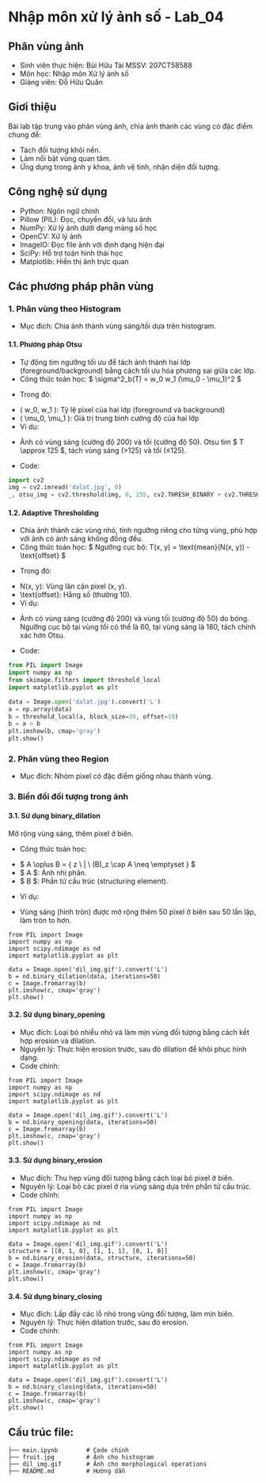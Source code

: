 # Nhập môn xử lý ảnh số - Lab_04
## Phân vùng ảnh
* Sinh viên thực hiện: Bùi Hữu Tài MSSV: 207CT58588
* Môn học: Nhập môn Xử lý ảnh số
* Giảng viên: Đỗ Hữu Quân
## Giơi thiệu
Bài lab tập trung vào phân vùng ảnh, chia ảnh thành các vùng có đặc điểm chung để:
- Tách đối tượng khỏi nền.
- Làm nổi bật vùng quan tâm.
- Ứng dụng trong ảnh y khoa, ảnh vệ tinh, nhận diện đối tượng.
## Công nghệ sử dụng
- Python: Ngôn ngữ chính
- Pillow (PIL): Đọc, chuyển đổi, và lưu ảnh
- NumPy: Xử lý ảnh dưới dạng mảng số học
- OpenCV: Xử lý ảnh
- ImageIO: Đọc file ảnh với định dạng hiện đại
- SciPy: Hỗ trợ toán hình thái học
- Matplotlib: Hiển thị ảnh trực quan
## Các phương pháp phân vùng
### 1. Phân vùng theo Histogram
- Mục đích: Chia ảnh thành vùng sáng/tối dựa trên histogram.
#### 1.1. Phương pháp Otsu
- Tự động tìm ngưỡng tối ưu để tách ảnh thành hai lớp (foreground/background) bằng cách tối ưu hóa phương sai giữa các lớp.
- Công thức toán học:
$ \sigma^2_b(T) = w_0 w_1 (\mu_0 - \mu_1)^2 $
* Trong đó:
- \( w_0, w_1 \): Tỷ lệ pixel của hai lớp (foreground và background)  
- \( \mu_0, \mu_1 \): Giá trị trung bình cường độ của hai lớp
- Ví dụ:
+ Ảnh có vùng sáng (cường độ 200) và tối (cường độ 50). Otsu tìm $ T \approx 125 $, tách vùng sáng (>125) và tối (≤125).
- Code:
```python
import cv2
img = cv2.imread('dalat.jpg', 0)
_, otsu_img = cv2.threshold(img, 0, 255, cv2.THRESH_BINARY + cv2.THRESH_OTSU)
```
#### 1.2. Adaptive Thresholding
- Chia ảnh thành các vùng nhỏ, tính ngưỡng riêng cho từng vùng, phù hợp với ảnh có ánh sáng không đồng đều.
- Công thức toán học:
$ Ngưỡng cục bộ: T(x, y) = \text{mean}(N(x, y)) - \text{offset} $
* Trong đó:
- N(x, y): Vùng lân cận pixel (x, y).
- \text{offset}: Hằng số (thường 10).
- Ví dụ:
+ Ảnh có vùng sáng (cường độ 200) và vùng tối (cường độ 50) do bóng. Ngưỡng cục bộ tại vùng tối có thể là 60, tại vùng sáng là 180, tách chính xác hơn Otsu.
- Code:
```python
from PIL import Image
import numpy as np
from skimage.filters import threshold_local
import matplotlib.pyplot as plt

data = Image.open('dalat.jpg').convert('L')
a = np.array(data)
b = threshold_local(a, block_size=39, offset=10)
b = a > b
plt.imshow(b, cmap='gray')
plt.show()
```
### 2. Phân vùng theo Region
- Mục đích: Nhóm pixel có đặc điểm giống nhau thành vùng.
### 3. Biến đổi đối tượng trong ảnh
#### 3.1. Sử dụng binary_dilation
Mở rộng vùng sáng, thêm pixel ở biên.
- Công thức toán học:
+ $ A \oplus B = \{ z \ | \ (B)_z \cap A \neq \emptyset \} $
+ $ A $: Ảnh nhị phân.
+ $ B $: Phần tử cấu trúc (structuring element).
- Ví dụ:
+ Vùng sáng (hình tròn) được mở rộng thêm 50 pixel ở biên sau 50 lần lặp, làm tròn to hơn.
```python:
from PIL import Image
import numpy as np
import scipy.ndimage as nd
import matplotlib.pyplot as plt

data = Image.open('dil_img.gif').convert('L')
b = nd.binary_dilation(data, iterations=50)
c = Image.fromarray(b)
plt.imshow(c, cmap='gray')
plt.show()
```
#### 3.2. Sử dụng binary_opening
- Mục đích: Loại bỏ nhiễu nhỏ và làm mịn vùng đối tượng bằng cách kết hợp erosion và dilation.
- Nguyên lý: Thực hiện erosion trước, sau đó dilation để khôi phục hình dạng.
- Code chính:
```python:
from PIL import Image
import numpy as np
import scipy.ndimage as nd
import matplotlib.pyplot as plt

data = Image.open('dil_img.gif').convert('L')
b = nd.binary_opening(data, iterations=50)
c = Image.fromarray(b)
plt.imshow(c, cmap='gray')
plt.show()
```
#### 3.3. Sử dụng binary_erosion
- Mục đích: Thu hẹp vùng đối tượng bằng cách loại bỏ pixel ở biên.
- Nguyên lý: Loại bỏ các pixel ở rìa vùng sáng dựa trên phần tử cấu trúc.
- Code chính:
```python:
from PIL import Image
import numpy as np
import scipy.ndimage as nd
import matplotlib.pyplot as plt

data = Image.open('dil_img.gif').convert('L')
structure = [[0, 1, 0], [1, 1, 1], [0, 1, 0]]
b = nd.binary_erosion(data, structure, iterations=50)
c = Image.fromarray(b)
plt.imshow(c, cmap='gray')
plt.show()
```
#### 3.4. Sử dụng binary_closing
- Mục đích: Lấp đầy các lỗ nhỏ trong vùng đối tượng, làm mịn biên.
- Nguyên lý: Thực hiện dilation trước, sau đó erosion.
- Code chính:
```python:
from PIL import Image
import numpy as np
import scipy.ndimage as nd
import matplotlib.pyplot as plt

data = Image.open('dil_img.gif').convert('L')
b = nd.binary_closing(data, iterations=50)
c = Image.fromarray(b)
plt.imshow(c, cmap='gray')
plt.show()
```
## Cấu trúc file:
```
├── main.ipynb        # Code chính
├── fruit.jpg         # Ảnh cho histogram
├── dil_img.gif       # Ảnh cho morphological operations
├── README.md         # Hướng dẫn
```
